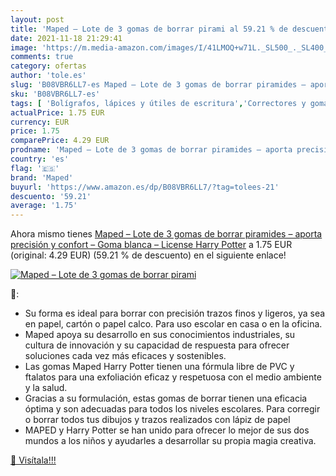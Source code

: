 ```yaml
---
layout: post
title: 'Maped – Lote de 3 gomas de borrar pirami al 59.21 % de descuento'
date: 2021-11-18 21:29:41
image: 'https://m.media-amazon.com/images/I/41LMOQ+w71L._SL500_._SL400_.jpg'
comments: true
category: ofertas
author: 'tole.es'
slug: 'B08VBR6LL7-es Maped – Lote de 3 gomas de borrar piramides – aporta...'
sku: 'B08VBR6LL7-es'
tags: [ 'Bolígrafos, lápices y útiles de escritura','Correctores y gomas de borrar','Gomas de borrar','Oficina y papelería','borrar','de','gomas','maped', ]
actualPrice: 1.75 EUR
currency: EUR
price: 1.75
comparePrice: 4.29 EUR
prodname: 'Maped – Lote de 3 gomas de borrar piramides – aporta precisión y confort – Goma blanca – License Harry Potter'
country: 'es'
flag: '🇪🇸'
brand: 'Maped'
buyurl: 'https://www.amazon.es/dp/B08VBR6LL7/?tag=tolees-21'
descuento: '59.21'
average: '1.75'
---
```


Ahora mismo tienes [Maped – Lote de 3 gomas de borrar piramides – aporta precisión y confort – Goma blanca – License Harry Potter](https://www.amazon.es/dp/B08VBR6LL7/?tag=tolees-21) a 1.75 EUR (original: 4.29 EUR) (59.21 %  de descuento) en el siguiente enlace!

[![Maped – Lote de 3 gomas de borrar pirami](https://m.media-amazon.com/images/I/41LMOQ+w71L._SL500_._SL400_.jpg)](https://www.amazon.es/dp/B08VBR6LL7/?tag=tolees-21)

🔎:

- Su forma es ideal para borrar con precisión trazos finos y ligeros, ya sea en papel, cartón o papel calco. Para uso escolar en casa o en la oficina.
- Maped apoya su desarrollo en sus conocimientos industriales, su cultura de innovación y su capacidad de respuesta para ofrecer soluciones cada vez más eficaces y sostenibles.
- Las gomas Maped Harry Potter tienen una fórmula libre de PVC y ftalatos para una exfoliación eficaz y respetuosa con el medio ambiente y la salud.
- Gracias a su formulación, estas gomas de borrar tienen una eficacia óptima y son adecuadas para todos los niveles escolares. Para corregir o borrar todos tus dibujos y trazos realizados con lápiz de papel
- MAPED y Harry Potter se han unido para ofrecer lo mejor de sus dos mundos a los niños y ayudarles a desarrollar su propia magia creativa.

[🛒 Visítala!!!](https://www.amazon.es/dp/B08VBR6LL7/?tag=tolees-21)
